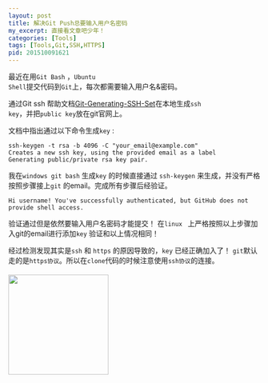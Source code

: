 ```yaml
---
layout: post
title: 解决Git Push总要输入用户名密码
my_excerpt: 直接看文章吧少年！
categories: [Tools]
tags: [Tools,Git,SSH,HTTPS]
pid: 201510091621
---
```


最近在用<code>Git Bash</code> ，<code>Ubuntu Shell</code>提交代码到<code>Git</code>上，每次都需要输入用户名&密码。

通过Git ssh 帮助文档[Git-Generating-SSH-Set](https://help.github.com/articles/generating-ssh-keys/#platform-linux)在本地生成<code>ssh key</code>，并把<code>public key</code>放在git官网上。

文档中指出通过以下命令生成`key` :

    ssh-keygen -t rsa -b 4096 -C "your_email@example.com"
	Creates a new ssh key, using the provided email as a label
	Generating public/private rsa key pair.

我在`windows git bash` 生成`key` 的时候直接通过 `ssh-keygen` 来生成，并没有严格按照步骤接上`git` 的email。完成所有步骤后经验证。

    Hi username! You've successfully authenticated, but GitHub does not
	provide shell access. 


验证通过但是依然要输入用户名密码才能提交！
在`linux ` 上严格按照以上步骤加入git的email进行添加`key` 验证和以上情况相同！

经过检测发现其实是`ssh` 和 `https` 的原因导致的，`key` 已经正确加入了！
<code>git</code>默认走的是<code>https协议</code>。所以在<code>clone</code>代码的时候注意使用<code>ssh协议</code>的连接。

<img src="{{ site.baseurl }}/postPics/gitSshHttps/git_ssh_https.png" alt="" style="width:200px;margin: 5px auto;"/>